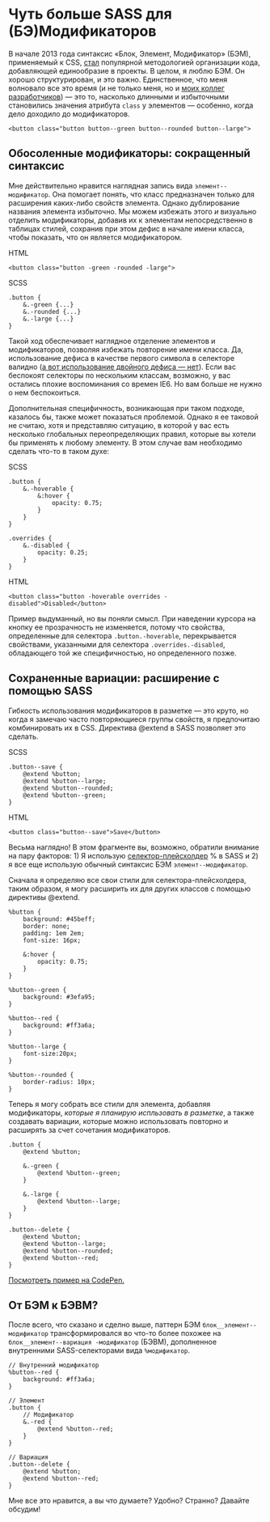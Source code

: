 # Чуть больше SASS для (БЭ)Модификаторов

В начале 2013 года синтаксис «Блок, Элемент, Модификатор» (БЭМ), применяемый к
CSS, [стал][1] популярной методологией организации кода, добавляющей 
единообразие в проекты. В целом, я люблю БЭМ. Он хорошо структурирован, и это 
важно. Единственное, что меня волновало все это время (и не только меня, но и 
[моих коллег разработчиков][2]) — это то, насколько длинными и избыточными
становились значения атрибута `class` у элементов — особенно, когда дело 
доходило до модификаторов.

	<button class="button button--green button--rounded button--large">
	
## Обосоленные модификаторы: сокращенный синтаксис

Мне действительно нравится наглядная запись вида `элемент--модификатор`. Она 
помогает понять, что класс предназначен только для расширения каких-либо
свойств элемента. Однако дублирование названия элемента избыточно. Мы можем 
избежать этого *и* визуально отделить модификаторы, добавив их к элементам
непосредственно в таблицах стилей, сохранив при этом дефис в начале имени 
класса, чтобы показать, что он является модификатором.

HTML

	<button class="button -green -rounded -large">
	
SCSS

	.button {
		&.-green {...}
		&.-rounded {...}
		&.-large {...}
	}
	
Такой ход обеспечивает наглядное отделение элементов и модификаторов, позволяя
избежать повторение имени класса. Да, использование дефиса в качестве первого
символа в селекторе валидно ([а вот использование двойного дефиса — нет][3]). 
Если вас беспокоят селекторы по нескольким классам, возможно, у вас остались
плохие воспоминания со времен IE6. Но вам больше не нужно о нем беспокоиться.

Дополнительная специфичность, возникающая при таком подходе, казалось бы, также
может показаться проблемой. Однако я ее таковой не считаю, хотя и представляю 
ситуацию, в которой у вас есть несколько глобальных переопределяющих правил, 
которые вы хотели бы применять к любому элементу. В этом случае вам необходимо 
сделать что-то в таком духе:

SCSS

	.button {
		&.-hoverable {
			&:hover {
				opacity: 0.75;
			}
		}
	}
 
	.overrides {
		&.-disabled {
			opacity: 0.25;
		}
	}
	
HTML

	<button class="button -hoverable overrides -disabled">Disabled</button>
	
Пример выдуманный, но вы поняли смысл. При наведении курсора на кнопку ее 
прозрачность не изменяется, потому что свойства, определенные для селектора 
`.button.-hoverable`, перекрывается свойствами, указанными для селектора 
`.overrides.-disabled`, обладающего той же специфичностью, но определенного
позже.

## Сохраненные вариации: расширение с помощью SASS

Гибкость использования модификаторов в разметке — это круто, но когда я замечаю 
часто повторяющиеся группы свойств, я предпочитаю комбинировать их в CSS. 
Директива @extend в SASS позволяет это сделать.

SCSS

	.button--save {
		@extend %button;
		@extend %button--large;
		@extend %button--rounded;
		@extend %button--green;
	}
	
HTML

	<button class="button--save">Save</button>
	
Весьма наглядно! В этом фрагменте вы, возможно, обратили внимание на пару 
факторов: 1) Я использую [селектор-плейсхолдер][4] % в SASS и 2) я все еще 
использую обычный синтаксис БЭМ `элемент--модификатор`.

Сначала я определяю все свои стили для селектора-плейсхолдера, таким образом, я
могу расширить их для других классов с помощью директивы @extend.

	%button {
		background: #45beff;
		border: none;
		padding: 1em 2em;
		font-size: 16px;
		
		&:hover {
		    opacity: 0.75;
		}
	}
 
	%button--green {
		background: #3efa95;
	}
	
	%button--red {
		background: #ff3a6a;
	}
 
	%button--large {
		font-size:20px;
	}
 
	%button--rounded {
		border-radius: 10px;
	}
	
Теперь я могу собрать все стили для элемента, добавляя модификаторы, *которые
я планирую испльзовать в разметке*, а также создавать вариации, которые можно
использовать повторно и расширять за счет сочетания модификаторов.

	.button {
		@extend %button;
 
		&.-green {
			@extend %button--green;
		}
  
		&.-large {
			@extend %button--large;
		}
	}
 
	.button--delete {
		@extend %button;
		@extend %button--large;
		@extend %button--rounded;
		@extend %button--red;
	}
	
[Посмотреть пример на CodePen.][5]

## От БЭМ к БЭВМ?

После всего, что сказано и сделно выше, паттерн БЭМ `блок__элемент--модификатор` 
трансформировался во что-то более похожее на 
`блок__элемент--вариация -модификатор` (БЭВМ), дополненное внутренними 
SASS-селекторами вида `%модификатор`.

	// Внутренний модификатор
	%button--red {
		background: #ff3a6a;
	}
 
	// Элемент
	.button {
		// Модификатор
		&.-red {
			@extend %button--red;
		}
	}
 
	// Вариация
	.button--delete {
		@extend %button;
		@extend %button--red;
	}
	
Мне все это нравится, а вы что думаете? Удобно? Странно? Давайте обсудим!

[1]: http://csswizardry.com/2013/01/mindbemding-getting-your-head-round-bem-syntax/
[2]: http://viget.com/extend/bem-multiple-modifiers-and-experimenting-with-attribute-selectors
[3]: http://www.w3.org/TR/CSS2/syndata.html#characters
[4]: http://blog.teamtreehouse.com/extending-placeholder-selectors-with-sass
[5]: http://codepen.io/greypants/pen/hvrHb
